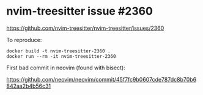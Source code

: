 # nvim-treesitter issue #2360

https://github.com/nvim-treesitter/nvim-treesitter/issues/2360

To reproduce:

```
docker build -t nvim-treesitter-2360 .
docker run --rm -it nvim-treesitter-2360
```

First bad commit in neovim (found with bisect):

https://github.com/neovim/neovim/commit/45f7fc9b0607cde787dc8b70b6842aa2b4b56c31
